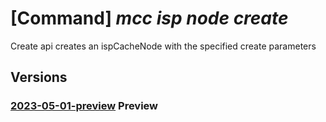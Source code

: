 # [Command] _mcc isp node create_

Create api creates an ispCacheNode with the specified create parameters

## Versions

### [2023-05-01-preview](/Resources/mgmt-plane/L3N1YnNjcmlwdGlvbnMve30vcmVzb3VyY2Vncm91cHMve30vcHJvdmlkZXJzL21pY3Jvc29mdC5jb25uZWN0ZWRjYWNoZS9pc3BjdXN0b21lcnMve30vaXNwY2FjaGVub2Rlcy97fQ==/2023-05-01-preview.xml) **Preview**

<!-- mgmt-plane /subscriptions/{}/resourcegroups/{}/providers/microsoft.connectedcache/ispcustomers/{}/ispcachenodes/{} 2023-05-01-preview -->
